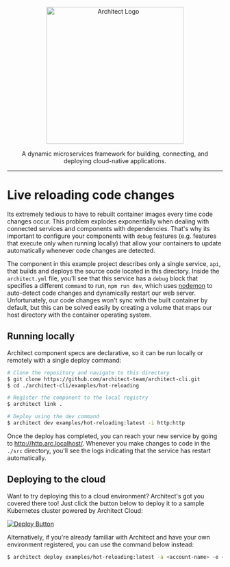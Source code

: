 <p align="center">
  <a href="//architect.io" target="blank"><img src="https://www.architect.io/img/logo.svg" width="320" alt="Architect Logo" /></a>
</p>

<p align="center">
  A dynamic microservices framework for building, connecting, and deploying cloud-native applications.
</p>

---

# Live reloading code changes

Its extremely tedious to have to rebuilt container images every time code changes occur. This problem explodes exponentially when dealing with connected services and components with dependencies. That's why its important to configure your components with `debug` features (e.g. features that execute only when running locally) that allow your containers to update automatically whenever code changes are detected.

The component in this example project describes only a single service, `api`, that builds and deploys the source code located in this directory. Inside the `architect.yml` file, you'll see that this service has a `debug` block that specifies a different `command` to run, `npm run dev`, which uses [nodemon](https://nodemon.io/) to auto-detect code changes and dynamically restart our web server. Unfortunately, our code changes won't sync with the built container by default, but this can be solved easily by creating a volume that maps our host directory with the container operating system.

## Running locally

Architect component specs are declarative, so it can be run locally or remotely with a single deploy command:

```sh
# Clone the repository and navigate to this directory
$ git clone https://github.com/architect-team/architect-cli.git
$ cd ./architect-cli/examples/hot-reloading

# Register the component to the local registry
$ architect link .

# Deploy using the dev command
$ architect dev examples/hot-reloading:latest -i http:http
```

Once the deploy has completed, you can reach your new service by going to http://http.arc.localhost/. Whenever you make changes to code in the `./src` directory, you'll see the logs indicating that the service has restart automatically.

## Deploying to the cloud

Want to try deploying this to a cloud environment? Architect's got you covered there too! Just click the button below to deploy it to a sample Kubernetes cluster powered by Architect Cloud:

[![Deploy Button](https://www.architect.io/deploy-button.svg)](https://cloud.architect.io/examples/components/hot-reloading/deploy?tag=latest&interface=http%3Ahttp)

Alternatively, if you're already familiar with Architect and have your own environment registered, you can use the command below instead:

```sh
$ architect deploy examples/hot-reloading:latest -a <account-name> -e <environment-name> -i http:http
```


